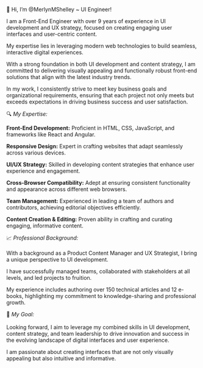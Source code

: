 👋 Hi, I’m @MerlynMShelley ~ UI Engineer!

I am a Front-End Engineer with over 9 years of experience in UI development and UX strategy, focused on creating engaging user interfaces and user-centric content. 

My expertise lies in leveraging modern web technologies to build seamless, interactive digital experiences. 

With a strong foundation in both UI development and content strategy, I am committed to delivering visually appealing and functionally robust front-end solutions that align with the latest industry trends. 

In my work, I consistently strive to meet key business goals and organizational requirements, ensuring that each project not only meets but exceeds expectations in driving business success and user satisfaction.

🔍 *My Expertise:*

**Front-End Development:** Proficient in HTML, CSS, JavaScript, and frameworks like React and Angular.<br>

**Responsive Design:** Expert in crafting websites that adapt seamlessly across various devices.<br>

**UI/UX Strategy:** Skilled in developing content strategies that enhance user experience and engagement.<br>

**Cross-Browser Compatibility:** Adept at ensuring consistent functionality and appearance across different web browsers.<br>

**Team Management:** Experienced in leading a team of authors and contributors, achieving editorial objectives efficiently.<br>

**Content Creation & Editing:** Proven ability in crafting and curating engaging, informative content.<br>

📈 *Professional Background:*<br>
<br>With a background as a Product Content Manager and UX Strategist, I bring a unique perspective to UI development. 

I have successfully managed teams, collaborated with stakeholders at all levels, and led projects to fruition.

My experience includes authoring over 150 technical articles and 12 e-books, highlighting my commitment to knowledge-sharing and professional growth.

💼 *My Goal:*<br>
<br>Looking forward, I aim to leverage my combined skills in UI development, content strategy, and team leadership to drive innovation and success in the evolving landscape of digital interfaces and user experience. 

I am passionate about creating interfaces that are not only visually appealing but also intuitive and informative.

<!---
MerlynMShelley/MerlynMShelley is a ✨ special ✨ repository because its `README.md` (this file) appears on your GitHub profile.
You can click the Preview link to take a look at your changes.
--->
